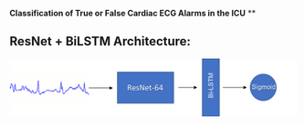 **Classification of True or False Cardiac ECG Alarms in the ICU**
**

## ResNet + BiLSTM Architecture:
![Architecture](arch.png)

